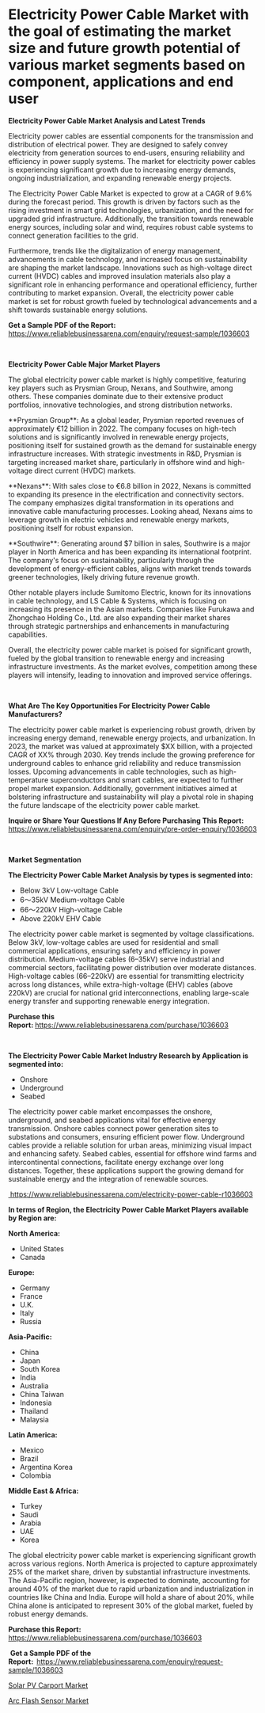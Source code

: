 <p><h1>Electricity Power Cable Market with the goal of estimating the market size and future growth potential of various market segments based on component, applications and end user</h1></p><p><strong>Electricity Power Cable Market Analysis and Latest Trends</strong></p>
<p><p>Electricity power cables are essential components for the transmission and distribution of electrical power. They are designed to safely convey electricity from generation sources to end-users, ensuring reliability and efficiency in power supply systems. The market for electricity power cables is experiencing significant growth due to increasing energy demands, ongoing industrialization, and expanding renewable energy projects.</p><p>The Electricity Power Cable Market is expected to grow at a CAGR of 9.6% during the forecast period. This growth is driven by factors such as the rising investment in smart grid technologies, urbanization, and the need for upgraded grid infrastructure. Additionally, the transition towards renewable energy sources, including solar and wind, requires robust cable systems to connect generation facilities to the grid.</p><p>Furthermore, trends like the digitalization of energy management, advancements in cable technology, and increased focus on sustainability are shaping the market landscape. Innovations such as high-voltage direct current (HVDC) cables and improved insulation materials also play a significant role in enhancing performance and operational efficiency, further contributing to market expansion. Overall, the electricity power cable market is set for robust growth fueled by technological advancements and a shift towards sustainable energy solutions.</p></p>
<p><strong>Get a Sample PDF of the Report:&nbsp;</strong> <a href="https://www.reliablebusinessarena.com/enquiry/request-sample/1036603?utm_campaign=1891&utm_medium=2&utm_source=Github&utm_content=ia&utm_term=07042025&utm_id=electricity-power-cable">https://www.reliablebusinessarena.com/enquiry/request-sample/1036603</a></p>
<p>&nbsp;</p>
<p><strong>Electricity Power Cable Major Market Players</strong></p>
<p><p>The global electricity power cable market is highly competitive, featuring key players such as Prysmian Group, Nexans, and Southwire, among others. These companies dominate due to their extensive product portfolios, innovative technologies, and strong distribution networks.</p><p>**Prysmian Group**: As a global leader, Prysmian reported revenues of approximately €12 billion in 2022. The company focuses on high-tech solutions and is significantly involved in renewable energy projects, positioning itself for sustained growth as the demand for sustainable energy infrastructure increases. With strategic investments in R&D, Prysmian is targeting increased market share, particularly in offshore wind and high-voltage direct current (HVDC) markets.</p><p>**Nexans**: With sales close to €6.8 billion in 2022, Nexans is committed to expanding its presence in the electrification and connectivity sectors. The company emphasizes digital transformation in its operations and innovative cable manufacturing processes. Looking ahead, Nexans aims to leverage growth in electric vehicles and renewable energy markets, positioning itself for robust expansion.</p><p>**Southwire**: Generating around $7 billion in sales, Southwire is a major player in North America and has been expanding its international footprint. The company's focus on sustainability, particularly through the development of energy-efficient cables, aligns with market trends towards greener technologies, likely driving future revenue growth.</p><p>Other notable players include Sumitomo Electric, known for its innovations in cable technology, and LS Cable & Systems, which is focusing on increasing its presence in the Asian markets. Companies like Furukawa and Zhongchao Holding Co., Ltd. are also expanding their market shares through strategic partnerships and enhancements in manufacturing capabilities.</p><p>Overall, the electricity power cable market is poised for significant growth, fueled by the global transition to renewable energy and increasing infrastructure investments. As the market evolves, competition among these players will intensify, leading to innovation and improved service offerings.</p></p>
<p>&nbsp;</p>
<p><strong>What Are The Key Opportunities For Electricity Power Cable Manufacturers?</strong></p>
<p><p>The electricity power cable market is experiencing robust growth, driven by increasing energy demand, renewable energy projects, and urbanization. In 2023, the market was valued at approximately $XX billion, with a projected CAGR of XX% through 2030. Key trends include the growing preference for underground cables to enhance grid reliability and reduce transmission losses. Upcoming advancements in cable technologies, such as high-temperature superconductors and smart cables, are expected to further propel market expansion. Additionally, government initiatives aimed at bolstering infrastructure and sustainability will play a pivotal role in shaping the future landscape of the electricity power cable market.</p></p>
<p><strong>Inquire or Share Your Questions If Any Before Purchasing This Report:</strong> <a href="https://www.reliablebusinessarena.com/enquiry/pre-order-enquiry/1036603?utm_campaign=1891&utm_medium=2&utm_source=Github&utm_content=ia&utm_term=07042025&utm_id=electricity-power-cable">https://www.reliablebusinessarena.com/enquiry/pre-order-enquiry/1036603</a></p>
<p>&nbsp;</p>
<p><strong>Market Segmentation</strong></p>
<p><strong>The Electricity Power Cable Market Analysis by types is segmented into:</strong></p>
<p><ul><li>Below 3kV Low-voltage Cable</li><li>6～35kV Medium-voltage Cable</li><li>66～220kV High-voltage Cable</li><li>Above 220kV EHV Cable</li></ul></p>
<p><p>The electricity power cable market is segmented by voltage classifications. Below 3kV, low-voltage cables are used for residential and small commercial applications, ensuring safety and efficiency in power distribution. Medium-voltage cables (6–35kV) serve industrial and commercial sectors, facilitating power distribution over moderate distances. High-voltage cables (66–220kV) are essential for transmitting electricity across long distances, while extra-high-voltage (EHV) cables (above 220kV) are crucial for national grid interconnections, enabling large-scale energy transfer and supporting renewable energy integration.</p></p>
<p><strong>Purchase this Report:&nbsp;</strong><a href="https://www.reliablebusinessarena.com/purchase/1036603?utm_campaign=1891&utm_medium=2&utm_source=Github&utm_content=ia&utm_term=07042025&utm_id=electricity-power-cable">https://www.reliablebusinessarena.com/purchase/1036603</a></p>
<p>&nbsp;</p>
<p><strong>The Electricity Power Cable Market Industry Research by Application is segmented into:</strong></p>
<p><ul><li>Onshore</li><li>Underground</li><li>Seabed</li></ul></p>
<p><p>The electricity power cable market encompasses the onshore, underground, and seabed applications vital for effective energy transmission. Onshore cables connect power generation sites to substations and consumers, ensuring efficient power flow. Underground cables provide a reliable solution for urban areas, minimizing visual impact and enhancing safety. Seabed cables, essential for offshore wind farms and intercontinental connections, facilitate energy exchange over long distances. Together, these applications support the growing demand for sustainable energy and the integration of renewable sources.</p></p>
<p><a href="https://www.reliablebusinessarena.com/electricity-power-cable-r1036603?utm_campaign=1891&utm_medium=2&utm_source=Github&utm_content=ia&utm_term=07042025&utm_id=electricity-power-cable">&nbsp;https://www.reliablebusinessarena.com/electricity-power-cable-r1036603</a></p>
<p><strong>In terms of Region, the Electricity Power Cable Market Players available by Region are:</strong></p>
<p>
    <p> <strong> North America: </strong>
        <ul>
            <li>United States</li>
            <li>Canada</li>
        </ul>
        </p> 
    <p> <strong> Europe: </strong>
        <ul>
            <li>Germany</li>
            <li>France</li>
            <li>U.K.</li>
            <li>Italy</li>
            <li>Russia</li>
        </ul>
        </p> 
    <p> <strong> Asia-Pacific: </strong>
        <ul>
            <li>China</li>
            <li>Japan</li>
            <li>South Korea</li>
            <li>India</li>
            <li>Australia</li>
            <li>China Taiwan</li>
            <li>Indonesia</li>
            <li>Thailand</li>
            <li>Malaysia</li>
        </ul>
        </p> 
    <p> <strong> Latin America: </strong>
        <ul>
            <li>Mexico</li>
            <li>Brazil</li>
            <li>Argentina Korea</li>
            <li>Colombia</li>
        </ul>
        </p> 
    <p> <strong> Middle East & Africa: </strong>
        <ul>
            <li>Turkey</li>
            <li>Saudi</li>
            <li>Arabia</li>
            <li>UAE</li>
            <li>Korea</li>
        </ul>
    </p>
    </p>
<p><p>The global electricity power cable market is experiencing significant growth across various regions. North America is projected to capture approximately 25% of the market share, driven by substantial infrastructure investments. The Asia-Pacific region, however, is expected to dominate, accounting for around 40% of the market due to rapid urbanization and industrialization in countries like China and India. Europe will hold a share of about 20%, while China alone is anticipated to represent 30% of the global market, fueled by robust energy demands.</p></p>
<p><strong>Purchase this Report: </strong><a href="https://www.reliablebusinessarena.com/purchase/1036603?utm_campaign=1891&utm_medium=2&utm_source=Github&utm_content=ia&utm_term=07042025&utm_id=electricity-power-cable">https://www.reliablebusinessarena.com/purchase/1036603</a></p>
<p>&nbsp;<strong>Get a Sample PDF of the Report:&nbsp;&nbsp;</strong><a href="https://www.reliablebusinessarena.com/enquiry/request-sample/1036603?utm_campaign=1891&utm_medium=2&utm_source=Github&utm_content=ia&utm_term=07042025&utm_id=electricity-power-cable">https://www.reliablebusinessarena.com/enquiry/request-sample/1036603</a></p>
<p><strong></strong></p>
<p><p><a href="https://github.com/Krish2023na/Market-Research-Report-List-7/blob/main/solar-pv-carport-market.md?utm_campaign=1891&utm_medium=2&utm_source=Github&utm_content=ia&utm_term=07042025&utm_id=electricity-power-cable">Solar PV Carport Market</a></p><p><a href="https://github.com/RickHolmes3/Market-Research-Report-List-7/blob/main/arc-flash-sensor-market.md?utm_campaign=1891&utm_medium=2&utm_source=Github&utm_content=ia&utm_term=07042025&utm_id=electricity-power-cable">Arc Flash Sensor Market</a></p></p>